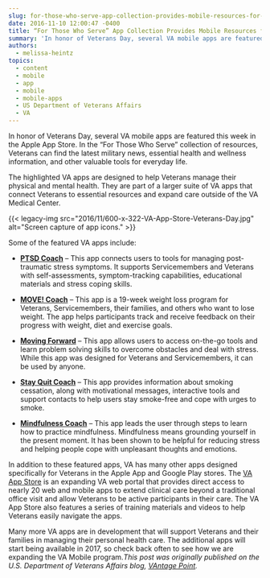 ```yaml
---
slug: for-those-who-serve-app-collection-provides-mobile-resources-for-veterans
date: 2016-11-10 12:00:47 -0400
title: “For Those Who Serve” App Collection Provides Mobile Resources for Veterans
summary: 'In honor of Veterans Day, several VA mobile apps are featured this week in the Apple App Store. In the &ldquo;For Those Who Serve&rdquo; collection of resources, Veterans can find the latest military news, essential health and wellness information, and other valuable tools for everyday life. The highlighted VA apps are designed to help Veterans manage their'
authors:
  - melissa-heintz
topics:
  - content
  - mobile
  - app
  - mobile
  - mobile-apps
  - US Department of Veterans Affairs
  - VA
---
```


In honor of Veterans Day, several VA mobile apps are featured this week in the Apple App Store. In the “For Those Who Serve” collection of resources, Veterans can find the latest military news, essential health and wellness information, and other valuable tools for everyday life.

The highlighted VA apps are designed to help Veterans manage their physical and mental health. They are part of a larger suite of VA apps that connect Veterans to essential resources and expand care outside of the VA Medical Center.

{{< legacy-img src="2016/11/600-x-322-VA-App-Store-Veterans-Day.jpg" alt="Screen capture of app icons." >}}

Some of the featured VA apps include:

  * <a href="https://mobile.va.gov/app/ptsd-coach" target="_blank"><strong>PTSD Coach</strong></a> – This app connects users to tools for managing post-traumatic stress symptoms. It supports Servicemembers and Veterans with self-assessments, symptom-tracking capabilities, educational materials and stress coping skills.

  * <a href="https://mobile.va.gov/app/move-coach" target="_blank"><strong>MOVE! Coach</strong></a> – This app is a 19-week weight loss program for Veterans, Servicemembers, their families, and others who want to lose weight. The app helps participants track and receive feedback on their progress with weight, diet and exercise goals.

  * <a href="https://mobile.va.gov/app/moving-forward" target="_blank"><strong>Moving Forward</strong></a> – This app allows users to access on-the-go tools and learn problem solving skills to overcome obstacles and deal with stress. While this app was designed for Veterans and Servicemembers, it can be used by anyone.

  * <a href="https://mobile.va.gov/app/stay-quit-coach" target="_blank"><strong>Stay Quit Coach</strong></a> – This app provides information about smoking cessation, along with motivational messages, interactive tools and support contacts to help users stay smoke-free and cope with urges to smoke.

  * <a href="https://mobile.va.gov/app/mindfulness-coach" target="_blank"><strong>Mindfulness Coach</strong></a> – This app leads the user through steps to learn how to practice mindfulness. Mindfulness means grounding yourself in the present moment. It has been shown to be helpful for reducing stress and helping people cope with unpleasant thoughts and emotions.

In addition to these featured apps, VA has many other apps designed specifically for Veterans in the Apple App and Google Play stores. The [VA App Store](http://mobile.va.gov/appstore) is an expanding VA web portal that provides direct access to nearly 20 web and mobile apps to extend clinical care beyond a traditional office visit and allow Veterans to be active participants in their care. The VA App Store also features a series of training materials and videos to help Veterans easily navigate the apps.

Many more VA apps are in development that will support Veterans and their families in managing their personal health care. The additional apps will start being available in 2017, so check back often to see how we are expanding the VA Mobile program._This post was originally published on the U.S. Department of Veterans Affairs blog, [VAntage Point](http://www.blogs.va.gov/VAntage/)._
